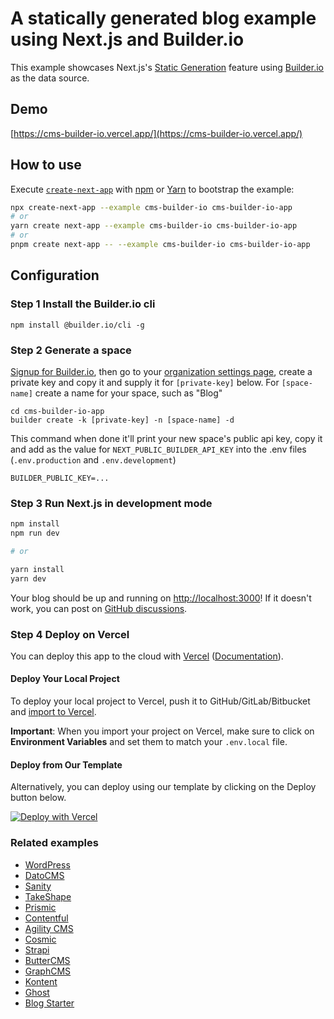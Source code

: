 # A statically generated blog example using Next.js and Builder.io

This example showcases Next.js's [Static Generation](https://nextjs.org/docs/basic-features/pages) feature using [Builder.io](https://builder.io/) as the data source.

## Demo

[https://cms-builder-io.vercel.app/](https://cms-builder-io.vercel.app/)

## How to use

Execute [`create-next-app`](https://github.com/vercel/next.js/tree/canary/packages/create-next-app) with [npm](https://docs.npmjs.com/cli/init) or [Yarn](https://yarnpkg.com/lang/en/docs/cli/create/) to bootstrap the example:

```bash
npx create-next-app --example cms-builder-io cms-builder-io-app
# or
yarn create next-app --example cms-builder-io cms-builder-io-app
# or
pnpm create next-app -- --example cms-builder-io cms-builder-io-app
```

## Configuration

### Step 1 Install the Builder.io cli

```
npm install @builder.io/cli -g
```

### Step 2 Generate a space

[Signup for Builder.io](https://builder.io/signup), then go to your [organization settings page](https://builder.io/account/organization?root=true), create a private key and copy it and supply it for `[private-key]` below. For `[space-name]` create a name for your space, such as "Blog"

```
cd cms-builder-io-app
builder create -k [private-key] -n [space-name] -d
```

This command when done it'll print your new space's public api key, copy it and add as the value for `NEXT_PUBLIC_BUILDER_API_KEY` into the .env files (`.env.production` and `.env.development`)

```
BUILDER_PUBLIC_KEY=...
```

### Step 3 Run Next.js in development mode

```bash
npm install
npm run dev

# or

yarn install
yarn dev
```

Your blog should be up and running on [http://localhost:3000](http://localhost:3000)! If it doesn't work, you can post on [GitHub discussions](https://github.com/vercel/next.js/discussions).

### Step 4 Deploy on Vercel

You can deploy this app to the cloud with [Vercel](https://vercel.com?utm_source=github&utm_medium=readme&utm_campaign=next-example) ([Documentation](https://nextjs.org/docs/deployment)).

#### Deploy Your Local Project

To deploy your local project to Vercel, push it to GitHub/GitLab/Bitbucket and [import to Vercel](https://vercel.com/new?utm_source=github&utm_medium=readme&utm_campaign=next-example).

**Important**: When you import your project on Vercel, make sure to click on **Environment Variables** and set them to match your `.env.local` file.

#### Deploy from Our Template

Alternatively, you can deploy using our template by clicking on the Deploy button below.

[![Deploy with Vercel](https://vercel.com/button)](https://vercel.com/new/git/external?repository-url=https://github.com/vercel/next.js/tree/canary/examples/cms-builder-io&project-name=cms-builder-io&repository-name=cms-builder-io&env=BUILDER_PUBLIC_KEY&envDescription=Required%20to%20connect%20the%20app%20with%20Builder.io&envLink=https://www.builder.io/c/docs/custom-react-components#api-key)

### Related examples

- [WordPress](/examples/cms-wordpress)
- [DatoCMS](/examples/cms-datocms)
- [Sanity](/examples/cms-sanity)
- [TakeShape](/examples/cms-takeshape)
- [Prismic](/examples/cms-prismic)
- [Contentful](/examples/cms-contentful)
- [Agility CMS](/examples/cms-agilitycms)
- [Cosmic](/examples/cms-cosmic)
- [Strapi](/examples/cms-strapi)
- [ButterCMS](/examples/cms-buttercms)
- [GraphCMS](/examples/cms-graphcms)
- [Kontent](/examples/cms-kontent)
- [Ghost](/examples/cms-ghost)
- [Blog Starter](/examples/blog-starter)
